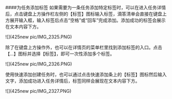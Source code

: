 ####为任务添加标签
如果需要为一条任务添加特定标签时，可以在进入任务详情后，点击键盘上方操作栏左侧的【标签】图标输入标签，滴答清单会直接在键盘上方展开输入框，输入标签后点击“空格”或“回车”完成添加。添加成功的标签会展示在文本内容下方。

![](425new pic/IMG_2325.PNG)

除了在键盘上方操作外，也可以在详情页的菜单栏里找到添加标签的入口。点击【...】图标并选择【标签】，即可一次性添加多个标签。

![](425new pic/IMG_2326.PNG)

使用快速添加创建任务时，也可以通过点击快速添加条上的【标签】图标然后输入文字，添加成功进入任务详情后，标签同样会展现在文本内容下方。

![](425new pic/IMG_2327.PNG)